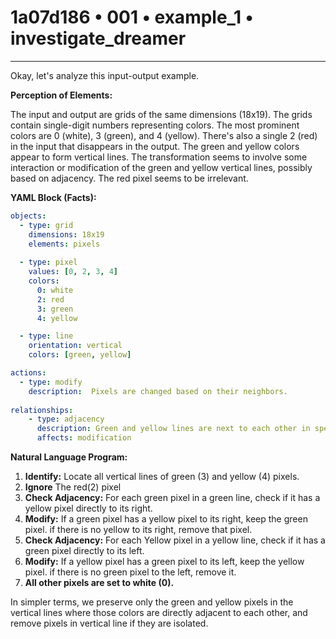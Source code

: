 # 1a07d186 • 001 • example_1 • investigate_dreamer

---
Okay, let's analyze this input-output example.

**Perception of Elements:**

The input and output are grids of the same dimensions (18x19). The grids contain single-digit numbers representing colors. The most prominent colors are 0 (white), 3 (green), and 4 (yellow). There's also a single 2 (red) in the input that disappears in the output.  The green and yellow colors appear to form vertical lines. The transformation seems to involve some interaction or modification of the green and yellow vertical lines, possibly based on adjacency. The red pixel seems to be irrelevant.

**YAML Block (Facts):**



```yaml
objects:
  - type: grid
    dimensions: 18x19
    elements: pixels
    
  - type: pixel
    values: [0, 2, 3, 4]
    colors:
      0: white
      2: red
      3: green
      4: yellow

  - type: line
    orientation: vertical
    colors: [green, yellow]

actions:
  - type: modify
    description:  Pixels are changed based on their neighbors.
    
relationships:
    - type: adjacency
      description: Green and yellow lines are next to each other in specific columns.
      affects: modification

```



**Natural Language Program:**

1.  **Identify:** Locate all vertical lines of green (3) and yellow (4) pixels.
2.  **Ignore** The red(2) pixel
3.  **Check Adjacency:** For each green pixel in a green line, check if it has a yellow pixel directly to its right.
4.  **Modify:** If a green pixel has a yellow pixel to its right, keep the green pixel. if there is no yellow to its right, remove that pixel.
5. **Check Adjacency:** For each Yellow pixel in a yellow line, check if it has a green pixel directly to its left.
6.  **Modify:** If a yellow pixel has a green pixel to its left, keep the yellow pixel. if there is no green pixel to the left, remove it.
7. **All other pixels are set to white (0).**

In simpler terms, we preserve only the green and yellow pixels in the vertical lines where those colors are directly adjacent to each other, and remove pixels in vertical line if they are isolated.


